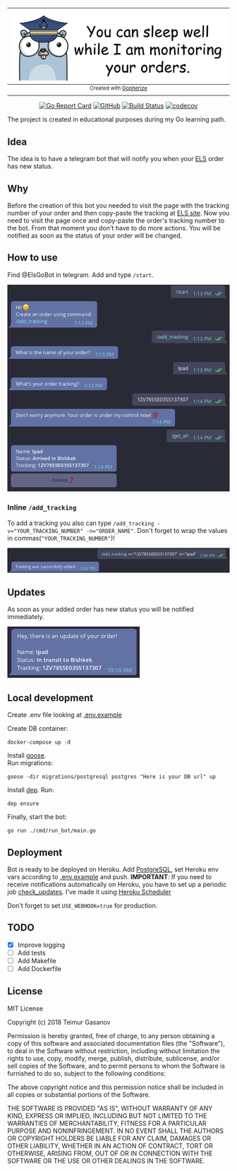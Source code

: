 <div align="center">

|                 ![](docs/images/logo.png)                 |
| :-------------------------------------------------------: |
| <sup>Created with [Gopherize](https://gopherize.me)</sup> |

[![Go Report Card](https://goreportcard.com/badge/github.com/teimurjan/go-els-tg-bot)](https://goreportcard.com/report/github.com/teimurjan/go-els-tg-bot)
[![GitHub](https://img.shields.io/github/license/mashape/apistatus.svg)](https://github.com/teimurjan/go-els-tg-bot)
[![Build Status](https://travis-ci.com/teimurjan/go-els-tg-bot.svg?branch=master)](https://travis-ci.com/teimurjan/go-els-tg-bot)
[![codecov](https://codecov.io/gh/teimurjan/go-els-tg-bot/branch/master/graph/badge.svg)](https://codecov.io/gh/teimurjan/go-els-tg-bot)

</div>

The project is created in educational purposes during my Go learning path.

## Idea

The idea is to have a telegram bot that will notify you when your [ELS](https://els.kg) order has new status.

## Why

Before the creation of this bot you needed to visit the page with the tracking number of your order and then copy-paste the tracking at [ELS site](https://els.kg). Now you need to visit the page once and copy-paste the order's tracking number to the bot. From that moment you don't have to do more actions. You will be notified as soon as the status of your order will be changed.

## How to use

Find @ElsGoBot in telegram. Add and type `/start`.

![](docs/images/how_to_use.png)

### Inline `/add_tracking`

To add a tracking you also can type `/add_tracking -v="YOUR_TRACKING_NUMBER" -n="ORDER_NAME"`. Don't forget to wrap the values in commas(`"YOUR_TRACKING_NUMBER"`)!

![](docs/images/add_tracking.png)

## Updates

As soon as your added order has new status you will be notified immediately.

![](docs/images/update.png)

## Local development

Create .env file looking at [.env.example](.env.example)

Create DB container:

```
docker-compose up -d
```

Install [goose](https://github.com/pressly/goose).  
Run migrations:

```
goose -dir migrations/postgresql postgres "Here is your DB url" up
```

Install [dep](https://golang.github.io/dep/).
Run:

```
dep ensure
```

Finally, start the bot:

```
go run ./cmd/run_bot/main.go
```

## Deployment

Bot is ready to be deployed on Heroku.
Add [PostgreSQL](https://www.heroku.com/postgres), set Heroku env vars according to [.env.example](.env.example) and push.
<b>IMPORTANT</b>: If you need to receive notifications automatically on Heroku, you have to set up a periodic job [check_updates](cmd/check_updates/main.go). I've made it using [Heroku Scheduler](https://devcenter.heroku.com/articles/scheduler)

Don't forget to set `USE_WEBHOOK=true` for production.

## TODO

- [x] Improve logging
- [ ] Add tests
- [ ] Add Makefile
- [ ] Add Dockerfile

## License

MIT License

Copyright (c) 2018 Teimur Gasanov

Permission is hereby granted, free of charge, to any person obtaining a copy
of this software and associated documentation files (the "Software"), to deal
in the Software without restriction, including without limitation the rights
to use, copy, modify, merge, publish, distribute, sublicense, and/or sell
copies of the Software, and to permit persons to whom the Software is
furnished to do so, subject to the following conditions:

The above copyright notice and this permission notice shall be included in all
copies or substantial portions of the Software.

THE SOFTWARE IS PROVIDED "AS IS", WITHOUT WARRANTY OF ANY KIND, EXPRESS OR
IMPLIED, INCLUDING BUT NOT LIMITED TO THE WARRANTIES OF MERCHANTABILITY,
FITNESS FOR A PARTICULAR PURPOSE AND NONINFRINGEMENT. IN NO EVENT SHALL THE
AUTHORS OR COPYRIGHT HOLDERS BE LIABLE FOR ANY CLAIM, DAMAGES OR OTHER
LIABILITY, WHETHER IN AN ACTION OF CONTRACT, TORT OR OTHERWISE, ARISING FROM,
OUT OF OR IN CONNECTION WITH THE SOFTWARE OR THE USE OR OTHER DEALINGS IN THE
SOFTWARE.
